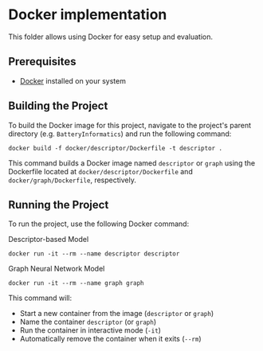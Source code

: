 # Docker implementation

This folder allows using Docker for easy setup and evaluation.

## Prerequisites

- [Docker](https://docs.docker.com/engine/install/) installed on your system

## Building the Project

To build the Docker image for this project, navigate to the project's parent directory (e.g. `BatteryInformatics`) and run the following command:

```
docker build -f docker/descriptor/Dockerfile -t descriptor .
```

This command builds a Docker image named `descriptor` or `graph` using the Dockerfile located at `docker/descriptor/Dockerfile` and `docker/graph/Dockerfile`, respectively.

## Running the Project

To run the project, use the following Docker command:

Descriptor-based Model

```
docker run -it --rm --name descriptor descriptor
```

Graph Neural Network Model

```
docker run -it --rm --name graph graph
```

This command will:
- Start a new container from the image (`descriptor` or `graph`)
- Name the container `descriptor` (or `graph`)
- Run the container in interactive mode (`-it`)
- Automatically remove the container when it exits (`--rm`)